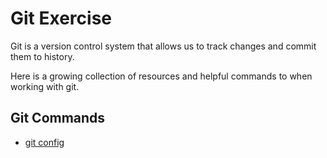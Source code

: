 # Git Exercise

Git is a version control system that allows us to track changes and commit them to history.

Here is a growing collection of resources and helpful commands to when working with git.

## Git Commands
- [git config](./Commands/Config.md)
